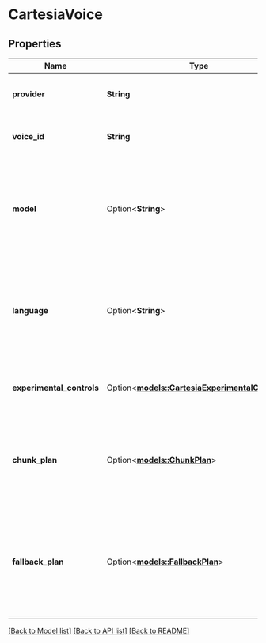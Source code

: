 # CartesiaVoice

## Properties

Name | Type | Description | Notes
------------ | ------------- | ------------- | -------------
**provider** | **String** | This is the voice provider that will be used. | 
**voice_id** | **String** | The ID of the particular voice you want to use. | 
**model** | Option<**String**> | This is the model that will be used. This is optional and will default to the correct model for the voiceId. | [optional]
**language** | Option<**String**> | This is the language that will be used. This is optional and will default to the correct language for the voiceId. | [optional]
**experimental_controls** | Option<[**models::CartesiaExperimentalControls**](CartesiaExperimentalControls.md)> | Experimental controls for Cartesia voice generation | [optional]
**chunk_plan** | Option<[**models::ChunkPlan**](ChunkPlan.md)> | This is the plan for chunking the model output before it is sent to the voice provider. | [optional]
**fallback_plan** | Option<[**models::FallbackPlan**](FallbackPlan.md)> | This is the plan for voice provider fallbacks in the event that the primary voice provider fails. | [optional]

[[Back to Model list]](../README.md#documentation-for-models) [[Back to API list]](../README.md#documentation-for-api-endpoints) [[Back to README]](../README.md)


